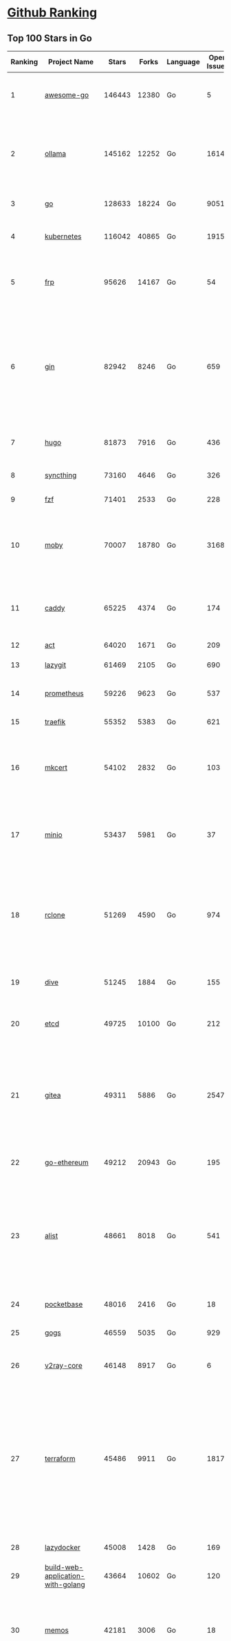 [Github Ranking](../README.md)
==========

## Top 100 Stars in Go

| Ranking | Project Name | Stars | Forks | Language | Open Issues | Description | Last Commit |
| ------- | ------------ | ----- | ----- | -------- | ----------- | ----------- | ----------- |
| 1 | [awesome-go](https://github.com/avelino/awesome-go) | 146443 | 12380 | Go | 5 | A curated list of awesome Go frameworks, libraries and software | 2025-06-29T09:42:03Z |
| 2 | [ollama](https://github.com/ollama/ollama) | 145162 | 12252 | Go | 1614 | Get up and running with Llama 3.3, DeepSeek-R1, Phi-4, Gemma 3, Mistral Small 3.1 and other large language models. | 2025-06-30T17:43:16Z |
| 3 | [go](https://github.com/golang/go) | 128633 | 18224 | Go | 9051 | The Go programming language | 2025-06-30T18:52:26Z |
| 4 | [kubernetes](https://github.com/kubernetes/kubernetes) | 116042 | 40865 | Go | 1915 | Production-Grade Container Scheduling and Management | 2025-06-30T18:00:43Z |
| 5 | [frp](https://github.com/fatedier/frp) | 95626 | 14167 | Go | 54 | A fast reverse proxy to help you expose a local server behind a NAT or firewall to the internet. | 2025-06-25T04:09:02Z |
| 6 | [gin](https://github.com/gin-gonic/gin) | 82942 | 8246 | Go | 659 | Gin is a HTTP web framework written in Go (Golang). It features a Martini-like API with much better performance -- up to 40 times faster. If you need smashing performance, get yourself some Gin. | 2025-06-21T04:39:57Z |
| 7 | [hugo](https://github.com/gohugoio/hugo) | 81873 | 7916 | Go | 436 | The world’s fastest framework for building websites. | 2025-06-30T10:25:37Z |
| 8 | [syncthing](https://github.com/syncthing/syncthing) | 73160 | 4646 | Go | 326 | Open Source Continuous File Synchronization | 2025-06-30T04:01:55Z |
| 9 | [fzf](https://github.com/junegunn/fzf) | 71401 | 2533 | Go | 228 | :cherry_blossom: A command-line fuzzy finder | 2025-06-29T00:02:29Z |
| 10 | [moby](https://github.com/moby/moby) | 70007 | 18780 | Go | 3168 | The Moby Project - a collaborative project for the container ecosystem to assemble container-based systems | 2025-06-30T18:13:08Z |
| 11 | [caddy](https://github.com/caddyserver/caddy) | 65225 | 4374 | Go | 174 | Fast and extensible multi-platform HTTP/1-2-3 web server with automatic HTTPS | 2025-06-30T06:50:00Z |
| 12 | [act](https://github.com/nektos/act) | 64020 | 1671 | Go | 209 | Run your GitHub Actions locally 🚀 | 2025-06-27T17:16:34Z |
| 13 | [lazygit](https://github.com/jesseduffield/lazygit) | 61469 | 2105 | Go | 690 | simple terminal UI for git commands | 2025-06-30T17:14:48Z |
| 14 | [prometheus](https://github.com/prometheus/prometheus) | 59226 | 9623 | Go | 537 | The Prometheus monitoring system and time series database. | 2025-06-30T15:05:03Z |
| 15 | [traefik](https://github.com/traefik/traefik) | 55352 | 5383 | Go | 621 | The Cloud Native Application Proxy | 2025-06-30T11:42:54Z |
| 16 | [mkcert](https://github.com/FiloSottile/mkcert) | 54102 | 2832 | Go | 103 | A simple zero-config tool to make locally trusted development certificates with any names you'd like. | 2024-08-13T13:37:46Z |
| 17 | [minio](https://github.com/minio/minio) | 53437 | 5981 | Go | 37 | MinIO is a high-performance, S3 compatible object store, open sourced under GNU AGPLv3 license. | 2025-06-25T19:20:58Z |
| 18 | [rclone](https://github.com/rclone/rclone) | 51269 | 4590 | Go | 974 | "rsync for cloud storage" - Google Drive, S3, Dropbox, Backblaze B2, One Drive, Swift, Hubic, Wasabi, Google Cloud Storage, Azure Blob, Azure Files, Yandex Files | 2025-06-30T15:26:42Z |
| 19 | [dive](https://github.com/wagoodman/dive) | 51245 | 1884 | Go | 155 | A tool for exploring each layer in a docker image | 2025-06-27T16:40:26Z |
| 20 | [etcd](https://github.com/etcd-io/etcd) | 49725 | 10100 | Go | 212 | Distributed reliable key-value store for the most critical data of a distributed system | 2025-06-30T15:12:20Z |
| 21 | [gitea](https://github.com/go-gitea/gitea) | 49311 | 5886 | Go | 2547 | Git with a cup of tea! Painless self-hosted all-in-one software development service, including Git hosting, code review, team collaboration, package registry and CI/CD | 2025-06-30T16:33:53Z |
| 22 | [go-ethereum](https://github.com/ethereum/go-ethereum) | 49212 | 20943 | Go | 195 | Go implementation of the Ethereum protocol | 2025-06-30T15:27:24Z |
| 23 | [alist](https://github.com/AlistGo/alist) | 48661 | 8018 | Go | 541 | 🗂️A file list/WebDAV program that supports multiple storages, powered by Gin and Solidjs. / 一个支持多存储的文件列表/WebDAV程序，使用 Gin 和 Solidjs。 | 2025-06-27T16:30:53Z |
| 24 | [pocketbase](https://github.com/pocketbase/pocketbase) | 48016 | 2416 | Go | 18 | Open Source realtime backend in 1 file | 2025-06-29T17:41:44Z |
| 25 | [gogs](https://github.com/gogs/gogs) | 46559 | 5035 | Go | 929 | Gogs is a painless self-hosted Git service | 2025-06-18T13:46:52Z |
| 26 | [v2ray-core](https://github.com/v2ray/v2ray-core) | 46148 | 8917 | Go | 6 | A platform for building proxies to bypass network restrictions. | 2025-05-28T02:09:02Z |
| 27 | [terraform](https://github.com/hashicorp/terraform) | 45486 | 9911 | Go | 1817 | Terraform enables you to safely and predictably create, change, and improve infrastructure. It is a source-available tool that codifies APIs into declarative configuration files that can be shared amongst team members, treated as code, edited, reviewed, and versioned. | 2025-06-30T18:02:03Z |
| 28 | [lazydocker](https://github.com/jesseduffield/lazydocker) | 45008 | 1428 | Go | 169 | The lazier way to manage everything docker | 2024-12-22T10:43:30Z |
| 29 | [build-web-application-with-golang](https://github.com/astaxie/build-web-application-with-golang) | 43664 | 10602 | Go | 120 | A golang ebook intro how to build a web with golang | 2024-05-12T00:47:46Z |
| 30 | [memos](https://github.com/usememos/memos) | 42181 | 3006 | Go | 18 | A modern, open-source, self-hosted knowledge management and note-taking platform designed for privacy-conscious users and organizations. | 2025-06-30T11:49:23Z |
| 31 | [nvm-windows](https://github.com/coreybutler/nvm-windows) | 41697 | 3542 | Go | 80 | A node.js version management utility for Windows. Ironically written in Go. | 2025-03-31T10:37:07Z |
| 32 | [cobra](https://github.com/spf13/cobra) | 40968 | 2957 | Go | 223 | A Commander for modern Go CLI interactions | 2025-05-31T12:36:04Z |
| 33 | [cli](https://github.com/cli/cli) | 39607 | 6701 | Go | 801 | GitHub’s official command line tool | 2025-06-30T17:05:24Z |
| 34 | [esbuild](https://github.com/evanw/esbuild) | 39043 | 1219 | Go | 517 | An extremely fast bundler for the web | 2025-05-27T21:47:18Z |
| 35 | [tidb](https://github.com/pingcap/tidb) | 38645 | 5963 | Go | 4030 | TiDB - the open-source, cloud-native, distributed SQL database designed for modern applications. | 2025-06-30T15:45:33Z |
| 36 | [gorm](https://github.com/go-gorm/gorm) | 38430 | 4051 | Go | 438 | The fantastic ORM library for Golang, aims to be developer friendly | 2025-06-25T03:11:08Z |
| 37 | [photoprism](https://github.com/photoprism/photoprism) | 37774 | 2101 | Go | 428 | AI-Powered Photos App for the Decentralized Web 🌈💎✨ | 2025-06-30T14:29:56Z |
| 38 | [istio](https://github.com/istio/istio) | 37003 | 8008 | Go | 483 | Connect, secure, control, and observe services. | 2025-06-30T18:48:24Z |
| 39 | [fiber](https://github.com/gofiber/fiber) | 37001 | 1813 | Go | 97 | ⚡️ Express inspired web framework written in Go | 2025-06-30T11:35:28Z |
| 40 | [compose](https://github.com/docker/compose) | 35710 | 5439 | Go | 68 | Define and run multi-container applications with Docker | 2025-06-30T18:25:47Z |
| 41 | [milvus](https://github.com/milvus-io/milvus) | 35676 | 3273 | Go | 660 | Milvus is a high-performance, cloud-native vector database built for scalable vector ANN search | 2025-06-30T13:46:43Z |
| 42 | [the-way-to-go_ZH_CN](https://github.com/unknwon/the-way-to-go_ZH_CN) | 34959 | 8608 | Go | 0 | 《The Way to Go》中文译本，中文正式名《Go 入门指南》 | 2024-08-14T07:04:25Z |
| 43 | [LocalAI](https://github.com/mudler/LocalAI) | 33582 | 2594 | Go | 445 | :robot: The free, Open Source alternative to OpenAI, Claude and others. Self-hosted and local-first. Drop-in replacement for OpenAI,  running on consumer-grade hardware. No GPU required. Runs gguf, transformers, diffusers and many more models architectures. Features: Generate Text, Audio, Video, Images, Voice Cloning, Distributed, P2P inference | 2025-06-29T22:49:47Z |
| 44 | [LeetCode-Go](https://github.com/halfrost/LeetCode-Go) | 33561 | 5774 | Go | 16 | ✅ Solutions to LeetCode by Go, 100% test coverage, runtime beats 100% / LeetCode 题解 | 2024-12-11T05:55:51Z |
| 45 | [nps](https://github.com/ehang-io/nps) | 32982 | 5939 | Go | 500 | 一款轻量级、高性能、功能强大的内网穿透代理服务器。支持tcp、udp、socks5、http等几乎所有流量转发，可用来访问内网网站、本地支付接口调试、ssh访问、远程桌面，内网dns解析、内网socks5代理等等……，并带有功能强大的web管理端。a lightweight, high-performance, powerful intranet penetration proxy server, with a powerful web management terminal. | 2024-05-30T03:51:08Z |
| 46 | [harness](https://github.com/harness/harness) | 32922 | 2841 | Go | 73 | Harness Open Source is an end-to-end developer platform with Source Control Management, CI/CD Pipelines, Hosted Developer Environments, and Artifact Registries. | 2025-06-30T16:53:27Z |
| 47 | [bubbletea](https://github.com/charmbracelet/bubbletea) | 32728 | 929 | Go | 72 | A powerful little TUI framework 🏗 | 2025-06-30T13:13:30Z |
| 48 | [vault](https://github.com/hashicorp/vault) | 32689 | 4385 | Go | 1121 | A tool for secrets management, encryption as a service, and privileged access management | 2025-06-30T18:51:54Z |
| 49 | [beego](https://github.com/beego/beego) | 32129 | 5634 | Go | 5 | beego is an open-source, high-performance web framework for the Go programming language. | 2025-06-25T13:08:11Z |
| 50 | [v2ray-core](https://github.com/v2fly/v2ray-core) | 31365 | 4836 | Go | 31 | A platform for building proxies to bypass network restrictions. | 2025-06-30T06:21:06Z |
| 51 | [go-zero](https://github.com/zeromicro/go-zero) | 31324 | 4150 | Go | 241 | A cloud-native Go microservices framework with cli tool for productivity. | 2025-06-26T02:20:04Z |
| 52 | [echo](https://github.com/labstack/echo) | 31212 | 2280 | Go | 68 | High performance, minimalist Go web framework | 2025-05-22T11:22:34Z |
| 53 | [cockroach](https://github.com/cockroachdb/cockroach) | 31031 | 3927 | Go | 6181 | CockroachDB — the cloud native, distributed SQL database designed for high availability, effortless scale, and control over data placement. | 2025-06-30T18:58:04Z |
| 54 | [minikube](https://github.com/kubernetes/minikube) | 30615 | 5004 | Go | 485 | Run Kubernetes locally | 2025-06-30T18:09:50Z |
| 55 | [croc](https://github.com/schollz/croc) | 30475 | 1217 | Go | 7 | Easily and securely send things from one computer to another :crocodile: :package: | 2025-06-23T15:24:48Z |
| 56 | [CasaOS](https://github.com/IceWhaleTech/CasaOS) | 30365 | 1658 | Go | 647 | CasaOS - A simple, easy-to-use, elegant open-source Personal Cloud system. | 2025-04-17T09:48:57Z |
| 57 | [k9s](https://github.com/derailed/k9s) | 30245 | 1899 | Go | 468 | 🐶 Kubernetes CLI To Manage Your Clusters In Style! | 2025-06-28T14:56:40Z |
| 58 | [k3s](https://github.com/k3s-io/k3s) | 30087 | 2465 | Go | 107 | Lightweight Kubernetes | 2025-06-30T12:40:34Z |
| 59 | [filebrowser](https://github.com/filebrowser/filebrowser) | 30017 | 3362 | Go | 26 | 📂 Web File Browser | 2025-06-30T15:03:24Z |
| 60 | [lux](https://github.com/iawia002/lux) | 29791 | 3160 | Go | 517 | 👾 Fast and simple video download library and CLI tool written in Go | 2025-05-19T03:40:50Z |
| 61 | [Xray-core](https://github.com/XTLS/Xray-core) | 29635 | 4387 | Go | 11 | Xray, Penetrates Everything. Also the best v2ray-core. Where the magic happens. An open platform for various uses. | 2025-06-30T18:49:02Z |
| 62 | [headscale](https://github.com/juanfont/headscale) | 29443 | 1583 | Go | 96 | An open source, self-hosted implementation of the Tailscale control server | 2025-06-29T00:26:59Z |
| 63 | [1Panel](https://github.com/1Panel-dev/1Panel) | 29380 | 2556 | Go | 616 | 🔥 1Panel provides an intuitive web interface and MCP Server to manage websites, files, containers, databases, and LLMs on a Linux server. | 2025-06-30T14:29:33Z |
| 64 | [restic](https://github.com/restic/restic) | 29153 | 1615 | Go | 410 | Fast, secure, efficient backup program | 2025-06-02T18:40:04Z |
| 65 | [consul](https://github.com/hashicorp/consul) | 29079 | 4487 | Go | 1255 | Consul is a distributed, highly available, and data center aware solution to connect and configure applications across dynamic, distributed infrastructure. | 2025-06-30T12:56:26Z |
| 66 | [AdGuardHome](https://github.com/AdguardTeam/AdGuardHome) | 28972 | 2057 | Go | 1100 | Network-wide ads & trackers blocking DNS server | 2025-06-30T16:20:46Z |
| 67 | [wails](https://github.com/wailsapp/wails) | 28823 | 1400 | Go | 250 | Create beautiful applications using Go | 2025-06-29T00:24:39Z |
| 68 | [viper](https://github.com/spf13/viper) | 28779 | 2058 | Go | 409 | Go configuration with fangs | 2025-06-27T16:34:03Z |
| 69 | [k6](https://github.com/grafana/k6) | 28150 | 1375 | Go | 755 | A modern load testing tool, using Go and JavaScript | 2025-06-30T15:47:29Z |
| 70 | [helm](https://github.com/helm/helm) | 28073 | 7267 | Go | 453 | The Kubernetes Package Manager | 2025-06-27T15:23:24Z |
| 71 | [podman](https://github.com/containers/podman) | 27417 | 2688 | Go | 779 | Podman: A tool for managing OCI containers and pods. | 2025-06-30T14:47:56Z |
| 72 | [trivy](https://github.com/aquasecurity/trivy) | 27299 | 2606 | Go | 155 | Find vulnerabilities, misconfigurations, secrets, SBOM in containers, Kubernetes, code repositories, clouds and more | 2025-06-30T18:07:34Z |
| 73 | [kit](https://github.com/go-kit/kit) | 27127 | 2456 | Go | 40 | A standard library for microservices. | 2024-07-19T01:40:06Z |
| 74 | [fyne](https://github.com/fyne-io/fyne) | 26670 | 1461 | Go | 684 | Cross platform GUI toolkit in Go inspired by Material Design | 2025-06-30T12:41:56Z |
| 75 | [go-patterns](https://github.com/tmrts/go-patterns) | 26618 | 2301 | Go | 17 | Curated list of Go design patterns, recipes and idioms | 2024-05-14T01:07:28Z |
| 76 | [micro](https://github.com/zyedidia/micro) | 26428 | 1223 | Go | 819 | A modern and intuitive terminal-based text editor | 2025-06-30T00:27:06Z |
| 77 | [loki](https://github.com/grafana/loki) | 25871 | 3706 | Go | 1788 | Like Prometheus, but for logs. | 2025-06-30T16:50:01Z |
| 78 | [harbor](https://github.com/goharbor/harbor) | 25855 | 4900 | Go | 639 | An open source trusted cloud native registry project that stores, signs, and scans content. | 2025-06-30T14:24:02Z |
| 79 | [opentofu](https://github.com/opentofu/opentofu) | 25839 | 1034 | Go | 259 | OpenTofu lets you declaratively manage your cloud infrastructure. | 2025-06-30T15:56:14Z |
| 80 | [Wox](https://github.com/Wox-launcher/Wox) | 25792 | 2401 | Go | 168 | A cross-platform launcher that simply works | 2025-06-28T15:31:37Z |
| 81 | [faas](https://github.com/openfaas/faas) | 25738 | 1971 | Go | 28 | OpenFaaS - Serverless Functions Made Simple | 2025-04-22T10:19:08Z |
| 82 | [glance](https://github.com/glanceapp/glance) | 25715 | 976 | Go | 136 | A self-hosted dashboard that puts all your feeds in one place | 2025-06-10T08:02:35Z |
| 83 | [iris](https://github.com/kataras/iris) | 25533 | 2475 | Go | 122 | The fastest HTTP/2 Go Web Framework. New, modern and easy to learn. Fast development with Code you control. Unbeatable cost-performance ratio :rocket: | 2025-06-30T04:59:09Z |
| 84 | [docker_practice](https://github.com/yeasy/docker_practice) | 25462 | 5774 | Go | 7 | Learn and understand Docker&Container technologies, with real DevOps practice! | 2024-12-26T03:49:09Z |
| 85 | [nsq](https://github.com/nsqio/nsq) | 25408 | 2914 | Go | 51 | A realtime distributed messaging platform | 2025-06-29T16:17:41Z |
| 86 | [logrus](https://github.com/sirupsen/logrus) | 25340 | 2274 | Go | 1 | Structured, pluggable logging for Go. | 2025-06-20T17:57:41Z |
| 87 | [seaweedfs](https://github.com/seaweedfs/seaweedfs) | 24965 | 2426 | Go | 529 | SeaweedFS is a fast distributed storage system for blobs, objects, files, and data lake, for billions of files! Blob store has O(1) disk seek, cloud tiering. Filer supports Cloud Drive, xDC replication, Kubernetes, POSIX FUSE mount, S3 API, S3 Gateway, Hadoop, WebDAV, encryption, Erasure Coding. Enterprise version is at seaweedfs.com. | 2025-06-30T18:27:13Z |
| 88 | [dapr](https://github.com/dapr/dapr) | 24868 | 1971 | Go | 413 | Dapr is a portable runtime for building distributed applications across cloud and edge, combining event-driven architecture with workflow orchestration. | 2025-06-30T15:24:48Z |
| 89 | [testify](https://github.com/stretchr/testify) | 24846 | 1653 | Go | 246 | A toolkit with common assertions and mocks that plays nicely with the standard library | 2025-06-30T16:18:13Z |
| 90 | [sing-box](https://github.com/SagerNet/sing-box) | 24634 | 2928 | Go | 104 | The universal proxy platform | 2025-06-30T11:03:59Z |
| 91 | [kratos](https://github.com/go-kratos/kratos) | 24537 | 4089 | Go | 15 | Your ultimate Go microservices framework for the cloud-native era. | 2025-06-01T18:48:42Z |
| 92 | [colly](https://github.com/gocolly/colly) | 24380 | 1808 | Go | 148 | Elegant Scraper and Crawler Framework for Golang | 2025-06-18T08:44:17Z |
| 93 | [ngrok](https://github.com/inconshreveable/ngrok) | 24356 | 4290 | Go | 0 | Unified ingress for developers | 2024-04-26T18:11:18Z |
| 94 | [rancher](https://github.com/rancher/rancher) | 24329 | 3059 | Go | 3078 | Complete container management platform | 2025-06-30T18:27:36Z |
| 95 | [vegeta](https://github.com/tsenart/vegeta) | 24322 | 1400 | Go | 79 | HTTP load testing tool and library. It's over 9000! | 2024-10-28T16:39:48Z |
| 96 | [authelia](https://github.com/authelia/authelia) | 24303 | 1236 | Go | 54 | The Single Sign-On Multi-Factor portal for web apps, now OpenID Certified™ | 2025-06-30T18:59:52Z |
| 97 | [delve](https://github.com/go-delve/delve) | 23949 | 2176 | Go | 106 | Delve is a debugger for the Go programming language. | 2025-06-25T20:40:34Z |
| 98 | [cloudreve](https://github.com/cloudreve/cloudreve) | 23864 | 3611 | Go | 188 | 🌩 Self-hosted file management and sharing system, supports multiple storage providers | 2025-06-30T11:50:16Z |
| 99 | [nuclei](https://github.com/projectdiscovery/nuclei) | 23810 | 2785 | Go | 353 | Nuclei is a fast, customizable vulnerability scanner powered by the global security community and built on a simple YAML-based DSL, enabling collaboration to tackle trending vulnerabilities on the internet. It helps you find vulnerabilities in your applications, APIs, networks, DNS, and cloud configurations. | 2025-06-30T17:51:27Z |
| 100 | [asdf](https://github.com/asdf-vm/asdf) | 23798 | 879 | Go | 108 | Extendable version manager with support for Ruby, Node.js, Elixir, Erlang & more | 2025-06-07T13:08:36Z |

